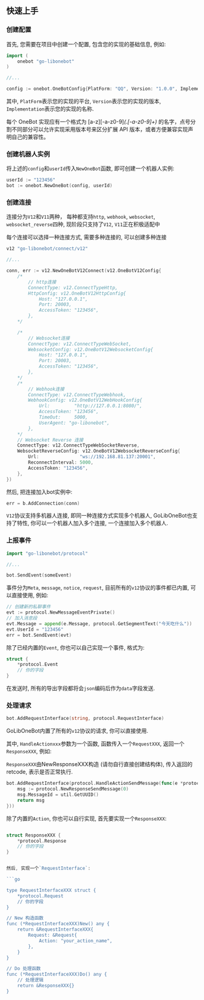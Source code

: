 ## 快速上手

### 创建配置

首先, 您需要在项目中创建一个配置, 包含您的实现的基础信息, 例如:
```go
import (
    onebot "go-libonebot"
)

//...

config := onebot.OneBotConfig{PlatForm: "QQ", Version: "1.0.0", Implementation: "MyQQClient"}
```

其中, `PlatForm`表示您的实现的平台, `Version`表示您的实现的版本, `Implementation`表示您的实现的名称.

每个 OneBot 实现应有一个格式为 [a-z][\-a-z0-9]*(\.[\-a-z0-9]+)* 的名字，点号分割不同部分可以允许实现采用版本号来区分扩展 API 版本，或者方便兼容实现声明自己的兼容性。

### 创建机器人实例

将上述的`config`和`userId`传入`NewOneBot`函数, 即可创建一个机器人实例:

```go
userId := "123456"
bot := onebot.NewOneBot(config, userId)
```

### 创建连接

连接分为`V12`和`V11`两种， 每种都支持`http`, `webhook`, `websocket`, `websocket_reverse`四种, 现阶段只支持了`V12`, `V11`正在积极适配中

每个连接可以选择一种连接方式, 需要多种连接的, 可以创建多种连接
```go
v12 "go-libonebot/connect/v12"

//...

conn, err := v12.NewOneBotV12Connect(v12.OneBotV12Config{
    /*
        // http连接
        ConnectType: v12.ConnectTypeHttp,
        HttpConfig: v12.OneBotV12HttpConfig{
            Host: "127.0.0.1",
            Port: 20003,
            AccessToken: "123456",
        },
    */

    /*
        // Websocket连接
        ConnectType: v12.ConnectTypeWebSocket,
        WebsocketConfig: v12.OneBotV12WebsocketConfig{
            Host: "127.0.0.1",
            Port: 20003,
            AccessToken: "123456",
        },
    */
    /*
        // Webhook连接
        ConnectType: v12.ConnectTypeWebhook,
		WebhookConfig: v12.OneBotV12WebHookConfig{
			Url:         "http://127.0.0.1:8080/",
			AccessToken: "123456",
			TimeOut:     5000,
			UserAgent: "go-libonebot",
		},
    */
    // Websocket Reverse 连接
    ConnectType: v12.ConnectTypeWebSocketReverse,
    WebsocketReverseConfig: v12.OneBotV12WebsocketReverseConfig{
        Url:               "ws://192.168.81.137:20001",
        ReconnectInterval: 5000,
        AccessToken: "123456",
    },
})
```

然后, 把连接加入bot实例中:
```go
err = b.AddConnection(conn)
```

`V12`协议支持多机器人连接, 即同一种连接方式实现多个机器人, GoLibOneBot也支持了特性, 你可以一个机器人加入多个连接, 一个连接加入多个机器人.

### 上报事件

```go
import "go-libonebot/protocol"

//...

bot.SendEvent(someEvent)
```

事件分为`Meta`, `message`, `notice`, `request`, 目前所有的`v12`协议的事件都已内置, 可以直接使用, 例如:
```go
// 创建新的私聊事件
evt := protocol.NewMessageEventPrivate()
// 加入消息段
evt.Message = append(e.Message, protocol.GetSegmentText("今天吃什么"))
evt.UserId = "123456"
err = bot.SendEvent(evt)
```

除了已经内置的`Event`, 你也可以自己实现一个事件, 格式为:
```go
struct {
    *protocol.Event
    // 你的字段
}
```
在发送时, 所有的导出字段都将会`json`编码后作为`data`字段发送.

### 处理请求
    
```go
bot.AddRequestInterface(string, protocol.RequestInterface)
```
GoLibOneBot内置了所有的`v12`协议的请求, 你可以直接使用.

其中, `HandleActionxxx`参数为一个函数, 函数传入一个`RequestXXX`, 返回一个`ResponseXXX`, 例如:

`ResponseXXX`由NewResponseXXX构造 (请勿自行直接创建结构体), 传入返回的retcode, 表示是否正常执行.


```go
bot.AddRequestInterface(protocol.HandleActionSendMessage(func(e *protocol.RequestSendMessage) *protocol.ResponseSendMessage {
    msg := protocol.NewResponseSendMessage(0)
    msg.MessageId = util.GetUUID()
    return msg
}))
```

除了内置的`Action`, 你也可以自行实现, 首先要实现一个`ResponseXXX`:

```go

struct ResponseXXX {
    *protocol.Response
    // 你的字段
}


然后, 实现一个`RequestInterface`:

```go

type RequestInterfaceXXX struct {
    *protocol.Request
    // 你的字段
}

// New 构造函数
func (*RequestInterfaceXXX)New() any {
    return &RequestInterfaceXXX{
        Request: &Request{
			Action: "your_action_name",
		},
    }
}

// Do 处理函数
func (*RequestInterfaceXXX)Do() any {
    // 处理逻辑
    return &ResponseXXX{}
}

```